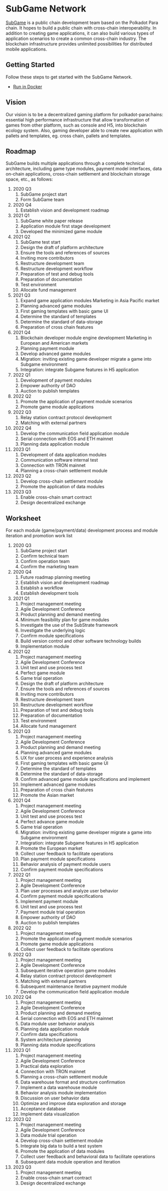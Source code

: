 # SubGame Network

[SubGame](https://www.subgame.org/) is a public chain development team based on the Polkadot Para chain. It hopes to build a public chain with cross-chain interoperability. In addition to creating game applications, it can also build various types of application scenarios to create a common cross-chain industry. The blockchain infrastructure provides unlimited possibilities for distributed mobile applications.

## Getting Started

Follow these steps to get started with the SubGame Network.

- [Run in Docker](./docker_run.md)

## Vision
Our vision is to be a decentralized gaming platform for polkadot-parachains: essential high performance infrastructure that allow transformation of games from other platform, such as console and H5, into blockchain ecology system. Also, gaming developer able to create new application with pallets and templates, eg. cross chain, pallets and templates.
​
## Roadmap
SubGame builds multiple applications through a complete technical architecture, including game type modules, payment model interfaces, data on-chain applications, cross-chain settlement and blockchain storage space, etc., as follows:
​
1. 2020 Q3
   1. SubGame project start
   2. Form SubGame team
2. 2020 Q4
   1. Establish vision and development roadmap
3. 2021 Q1
   1. SubGame white paper release
   2. Application module first stage development
   3. Developed the minimized game module
4. 2021 Q2
   1. SubGame test start
   2. Design the draft of platform architecture
   3. Ensure the tools and references of sources
   4. Inviting more contributors
   5. Restructure development team
   6. Restructure development workflow
   7. Preparation of test and debug tools
   8. Preparation of documentation
   9. Test environment
   10. Allocate fund management
5. 2021 Q3
   1. Expand game application modules Marketing in Asia Pacific market
   2. Planning advanced game modules
   3. First gaming templates with basic game UI
   4. Determine the standard of templates
   5. Determine the standard of data-storage
   6. Preparation of cross chain features
6. 2021 Q4
   1. Blockchain developer module engine development Marketing in European and American markets
   2. Planning payment module
   3. Develop advanced game modules
   4. Migration: inviting existing game developer migrate a game into Subgame environment
   5. Integration: integrate Subgame features in H5 application
7. 2022 Q1
   1. Development of payment modules
   2. Empower authority of DAO
   3. Auction to publish templates
8. 2022 Q2
   1. Promote the application of payment module scenarios
   2. Promote game module applications
9. 2022 Q3
   1. Relay station contract protocol development
   2. Matching with external partners
10. 2022 Q4
    1. Develop the communication field application module
    2. Serial connection with EOS and ETH mainnet
    3. Planning data application module
11. 2023 Q1
    1. Development of data application modules
    2. Communication software internal test
    3. Connection with TRON mainnet
    4. Planning a cross-chain settlement module
12. 2023 Q2
    1. Develop cross-chain settlement module
    2. Promote the application of data modules
13. 2023 Q3
    1. Enable cross-chain smart contract
    2. Design decentralized exchange
​
## Worksheet
For each module (game/payment/data) development process and module iteration and promotion work list
​
1. 2020 Q3
   1. SubGame project start
   2. Confirm technical team
   3. Confirm operation team
   4. Confirm the marketing team
2. 2020 Q4
   1. Future roadmap planning meeting
   2. Establish vision and development roadmap
   3. Establish a workflow
   4. Establish development tools
3. 2021 Q1
   1. Project management meeting
   2. Agile Development Conference
   3. Product planning and demand meeting
   4. Minimum feasibility plan for game modules
   5. Investigate the use of the SubStrate framework
   6. Investigate the underlying logic
   7. Confirm module specifications
   8. Build version control and other software technology builds
   9. Implementation module
4. 2021 Q2
   1. Project management meeting
   2. Agile Development Conference
   3. Unit test and use process test
   4. Perfect game module
   5. Game trial operation
   6. Design the draft of platform architecture
   7. Ensure the tools and references of sources
   8. Inviting more contributors
   9. Restructure development team
   10. Restructure development workflow
   11. Preparation of test and debug tools
   12. Preparation of documentation
   13. Test environment
   14. Allocate fund management
5. 2021 Q3
   1. Project management meeting
   2. Agile Development Conference
   3. Product planning and demand meeting
   4. Planning advanced game modules
   5. UX for user process and experience analysis
   6. First gaming templates with basic game UI
   7. Determine the standard of templates
   8. Determine the standard of data-storage
   9. Confirm advanced game module specifications and implement
   10. Implement advanced game modules
   11. Preparation of cross chain features
   12. Promote the Asian market
6. 2021 Q4
   1. Project management meeting
   2. Agile Development Conference
   3. Unit test and use process test
   4. Perfect advance game module
   5. Game trial operation
   6. Migration: inviting existing game developer migrate a game into Subgame environment
   7. Integration: integrate Subgame features in H5 application
   8. Promote the European market
   9. Collect user feedback to facilitate operations
   10. Plan payment module specifications
   11. Behavior analysis of payment module users
   12. Confirm payment module specifications
7. 2022 Q1
   1. Project management meeting
   2. Agile Development Conference
   3. Plan user processes and analyze user behavior
   4. Confirm payment module specifications
   5. Implement payment module
   6. Unit test and use process test
   7. Payment module trial operation
   8. Empower authority of DAO
   9. Auction to publish templates
8. 2022 Q2
   1. Project management meeting
   2. Promote the application of payment module scenarios
   3. Promote game module applications
   4. Collect user feedback to facilitate operations
9. 2022 Q3
   1. Project management meeting
   2. Agile Development Conference
   3. Subsequent iterative operation game modules
   4. Relay station contract protocol development
   5. Matching with external partners
   6. Subsequent maintenance iterative payment module
   7. Develop the communication field application module
10. 2022 Q4
    1. Project management meeting
    2. Agile Development Conference
    3. Product planning and demand meeting
    4. Serial connection with EOS and ETH mainnet
    5. Data module user behavior analysis
    6. Planning data application module
    7. Confirm data specifications
    8. System architecture planning
    9. Planning data module specifications
11. 2023 Q1
    1. Project management meeting
    2. Agile Development Conference
    3. Practical data exploration
    4. Connection with TRON mainnet
    5. Planning a cross-chain settlement module
    6. Data warehouse format and structure confirmation
    7. Implement a data warehouse module
    8. Behavior analysis module implementation
    9. Discussion on user behavior data
    10. Optimize and improve data exploration and storage
    11. Acceptance database
    12. Implement data visualization
12. 2023 Q2
    1. Project management meeting
    2. Agile Development Conference
    3. Data module trial operation
    4. Develop cross-chain settlement module
    5. Integrate big data to build a test system
    6. Promote the application of data modules
    7. Collect user feedback and behavioral data to facilitate operations
    8. Subsequent data module operation and iteration
13. 2023 Q3
    1. Project management meeting
    2. Enable cross-chain smart contract
    3. Design decentralized exchange
